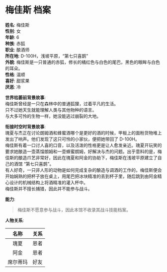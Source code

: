 # 梅佳斯 档案

**姓名**: 梅佳斯  
**性别**: 女  
**年龄**: 6  
**种族**: 赤狐  
**职业**: 酿酒师  
**所在地**: D-100H，浅坡平原，“第七只喜鹊”  
**外貌**: 梅佳斯是一只普通的赤狐，修长的橘红色与白色的尾巴，黑色的眼眸与白色的耳朵。  
**性格**: 温顺  
**喜好**: 甜浆果  
**厌恶**: 冷  

**世界枯萎前背景故事**:  
梅佳斯曾经是一只在森林中的普通狐狸，过着平凡的生活。  
只不过她天生就能理解人类与其他物种的语言。  
与大多可怜的生物一样，她没能逃过崩裂的大地。

**衔接时空时背景故事**:  
瑰夏与杰正在讨论朗姆酒和蜂蜜酒哪个是更好的酒的时候，甲板上的面粉货物堆上发出了响声。他们发现了这只可怜的小家伙，便把她带回了 D-100H。  
梅佳斯有着一口讨人喜的口音，以及活泼的性格更是让人愈发亲近。瑰夏开玩笑的要求她酿造一壶蒸馏朗姆和一壶蜂蜜朗姆，好解决与杰的问题。出乎意料的是，梅佳斯的酿造爪艺非常好，因此在瑰夏和阿金的协助下，梅佳斯在浅坡平原建立了自己的酒馆 “第七只喜鹊”。  
有人好奇，一只非人形的动物是如何完成复杂的酿造与调酒的工作的，梅佳斯便会开始娴熟的把杯子放在桌上，用尾巴把冰块精准的丢到杯子里，随后跳到由阿金精心设计的机械结构上将酒精准的灌入杯中。  
梅佳斯并不擅长捕猎，因此并不能参与战斗。

**能力**:

> 梅佳斯不愿意参与战斗，因此本馆不收录其战斗技能档案。

**人物关系**:

|名称|关系|
|:---:|:---:|
|瑰夏|恩者|
|阿金|恩者|
|席尔蒂玛|好友|
